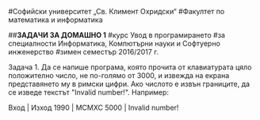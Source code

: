 #Софийски университет „Св. Климент Охридски“
#Факултет по математика и информатика

##**ЗАДАЧИ ЗА ДОМАШНО 1**
#курс Увод в програмирането
#за специалности Информатика, Компютърни науки и Софтуерно инженерство
#зимен семестър 2016/2017 г.

Задача 1. Да се напише програма, която прочита от клавиатурата цяло положително число,
не по-голямо от 3000, и извежда на екрана представянето му в римски цифри.
Ако числото е извън границите, да се изведе текстът "Invalid number!". Например:

Вход | Изход
1990 | MCMXC
5000 | Invalid number!
